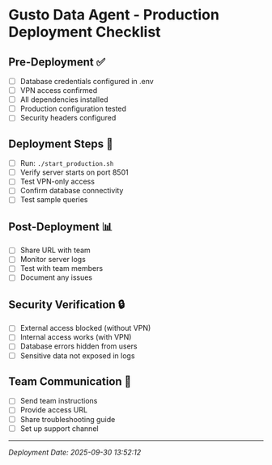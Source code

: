 
# Gusto Data Agent - Production Deployment Checklist

## Pre-Deployment ✅
- [ ] Database credentials configured in .env
- [ ] VPN access confirmed
- [ ] All dependencies installed
- [ ] Production configuration tested
- [ ] Security headers configured

## Deployment Steps 🚀
- [ ] Run: `./start_production.sh`
- [ ] Verify server starts on port 8501
- [ ] Test VPN-only access
- [ ] Confirm database connectivity
- [ ] Test sample queries

## Post-Deployment 📊
- [ ] Share URL with team
- [ ] Monitor server logs
- [ ] Test with team members
- [ ] Document any issues

## Security Verification 🔒
- [ ] External access blocked (without VPN)
- [ ] Internal access works (with VPN)
- [ ] Database errors hidden from users
- [ ] Sensitive data not exposed in logs

## Team Communication 📢
- [ ] Send team instructions
- [ ] Provide access URL
- [ ] Share troubleshooting guide
- [ ] Set up support channel

---
*Deployment Date: 2025-09-30 13:52:12*
